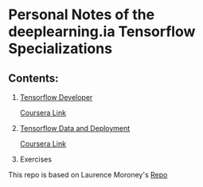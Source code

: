 # Personal Notes of the deeplearning.ia Tensorflow Specializations

## Contents:

1. [Tensorflow Developer](/1_TensorFlow_developer)
   
   [Coursera Link](https://www.coursera.org/professional-certificates/tensorflow-in-practice)

2. [Tensorflow Data and Deployment](/2_Tensorflow_data_and_deployment)

    [Coursera Link](https://www.coursera.org/specializations/tensorflow-data-and-deployment )

3. Exercises


This repo is based on Laurence Moroney's [Repo](https://github.com/lmoroney/dlaicourse)

